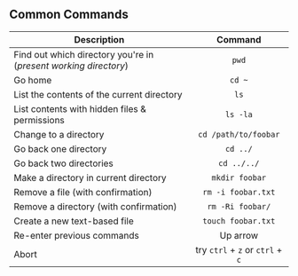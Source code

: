 
## Common Commands
| Description        | Command
| ------------- |:-------------:|
| Find out which directory you're in <br> (*present working directory*) | `pwd`
| Go home | `cd ~`
| List the contents of the current directory | `ls`
| List contents with hidden files & permissions | `ls -la`
| Change to a directory | `cd /path/to/foobar`
| Go back one directory | `cd ../`
| Go back two directories | `cd ../../`
| Make a directory in current directory | `mkdir foobar`
| Remove a file (with confirmation) | `rm -i foobar.txt`
| Remove a directory (with confirmation) | `rm -Ri foobar/`
| Create a new text-based file | `touch foobar.txt`
| Re-enter previous commands | Up arrow
| Abort | try `ctrl` + `z` or `ctrl` + `c`

